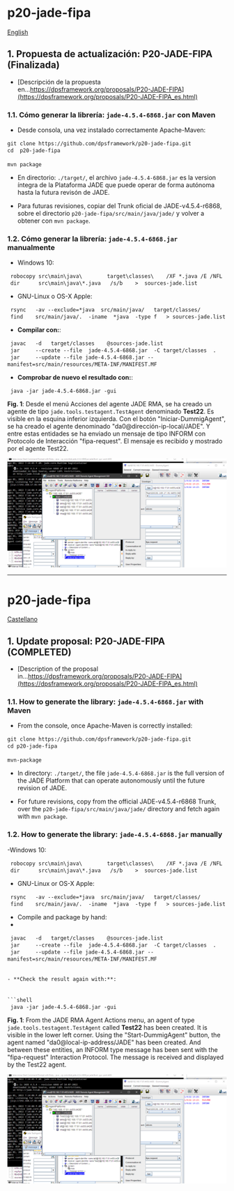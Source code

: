 # p20-jade-fipa
[English](https://github.com/dpsframework/p20-jade-fipa#p20-jade-fipa-1)



## 1. Propuesta de actualización: P20-JADE-FIPA (Finalizada)

- [Descripción de la propuesta en...https://dpsframework.org/proposals/P20-JADE-FIPA](https://dpsframework.org/proposals/P20-JADE-FIPA_es.html)

### 1.1. Cómo generar la librería: `jade-4.5.4-6868.jar` con Maven

- Desde consola, una vez instalado correctamente Apache-Maven:

```shell
git clone https://github.com/dpsframework/p20-jade-fipa.git
cd  p20-jade-fipa

mvn package
```

- En directorio: `./target/`, el archivo `jade-4.5.4-6868.jar` es la version íntegra de la Plataforma JADE que puede operar de forma autónoma hasta la futura revisón de JADE.

- Para futuras revisiones, copiar del Trunk oficial de JADE-v4.5.4-r6868, sobre el directorio `p20-jade-fipa/src/main/java/jade/` y volver a obtener con `mvn package`.




### 1.2. Cómo generar la librería: `jade-4.5.4-6868.jar` manualmente 

- Windows 10:

```shell
 robocopy src\main\java\        target\classes\    /XF *.java /E /NFL
 dir      src\main\java\*.java   /s/b    >  sources-jade.list
```


- GNU-Linux o OS-X Apple:

```shell
 rsync   -av --exclude=*java  src/main/java/   target/classes/
 find    src/main/java/.  -iname  *java  -type f   > sources-jade.list
```



- **Compilar con:**:

```shell
 javac   -d   target/classes    @sources-jade.list
 jar     --create --file  jade-4.5.4-6868.jar  -C target/classes  .
 jar     --update --file jade-4.5.4-6868.jar --manifest=src/main/resources/META-INF/MANIFEST.MF
```

- **Comprobar de nuevo el resultado con:**:

```shell 
 java -jar jade-4.5.4-6868.jar -gui
```


**Fig. 1**: Desde el menú Acciones del agente JADE RMA, se ha creado un agente de tipo `jade.tools.testagent.TestAgent` denominado **Test22**. Es visible en la esquina inferior izquierda. Con el botón "Iniciar-DummigAgent", se ha creado el agente denominado "da0@dirección-ip-local/JADE". Y entre estas entidades se ha enviado un mensaje de tipo INFORM con Protocolo de Interacción "fipa-request". El mensaje es recibido y mostrado por el agente Test22.

![Resultados de la prueba con JADE-4.5.4-r6868 compilado con OpenJDK-18](./images/test-jade-rma-agent-454-6868-Java-JDK-17.png)






---

# p20-jade-fipa
[Castellano](https://github.com/dpsframework/p20-jade-fipa#p20-jade-fipa)

## 1. Update proposal: P20-JADE-FIPA (COMPLETED)

- [Description of the proposal in...https://dpsframework.org/proposals/P20-JADE-FIPA](https://dpsframework.org/proposals/P20-JADE-FIPA_es.html)

### 1.1. How to generate the library: `jade-4.5.4-6868.jar` with Maven

- From the console, once Apache-Maven is correctly installed:

```shell
git clone https://github.com/dpsframework/p20-jade-fipa.git
cd p20-jade-fipa

mvn-package
```

- In directory: `./target/`, the file `jade-4.5.4-6868.jar` is the full version of the JADE Platform that can operate autonomously until the future revision of JADE.

- For future revisions, copy from the official JADE-v4.5.4-r6868 Trunk, over the `p20-jade-fipa/src/main/java/jade/` directory and fetch again with `mvn package`.




### 1.2. How to generate the library: `jade-4.5.4-6868.jar` manually

-Windows 10:
```shell
 robocopy src\main\java\        target\classes\    /XF *.java /E /NFL
 dir      src\main\java\*.java   /s/b    >  sources-jade.list
```


- GNU-Linux or OS-X Apple:

```shell
 rsync   -av --exclude=*java  src/main/java/   target/classes/
 find    src/main/java/.  -iname  *java  -type f   > sources-jade.list
```



- Compile and package by hand:
- 
```shell
 javac   -d   target/classes    @sources-jade.list
 jar     --create --file  jade-4.5.4-6868.jar  -C target/classes  .
 jar     --update --file jade-4.5.4-6868.jar --manifest=src/main/resources/META-INF/MANIFEST.MF
```
```

- **Check the result again with:**:


```shell 
 java -jar jade-4.5.4-6868.jar -gui
```




**Fig. 1**: From the JADE RMA Agent Actions menu, an agent of type `jade.tools.testagent.TestAgent` called **Test22** has been created. It is visible in the lower left corner. Using the "Start-DummigAgent" button, the agent named "da0@local-ip-address/JADE" has been created. And between these entities, an INFORM type message has been sent with the "fipa-request" Interaction Protocol. The message is received and displayed by the Test22 agent.

![Test results with JADE-4.5.4-r6868 compiled with OpenJDK-18](./images/test-jade-rma-agent-454-6868-Java-JDK-17.png)




